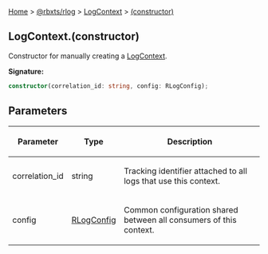 [Home](./index.md) &gt; [@rbxts/rlog](./rlog.md) &gt; [LogContext](./rlog.logcontext.md) &gt;
[(constructor)](./rlog.logcontext._constructor_.md)

## LogContext.(constructor)

Constructor for manually creating a [LogContext](./rlog.logcontext.md)<!-- -->.

**Signature:**

```typescript
constructor(correlation_id: string, config: RLogConfig);
```

## Parameters

<table><thead><tr><th>

Parameter

</th><th>

Type

</th><th>

Description

</th></tr></thead>
<tbody><tr><td>

correlation_id

</td><td>

string

</td><td>

Tracking identifier attached to all logs that use this context.

</td></tr>
<tr><td>

config

</td><td>

[RLogConfig](./rlog.rlogconfig.md)

</td><td>

Common configuration shared between all consumers of this context.

</td></tr>
</tbody></table>
